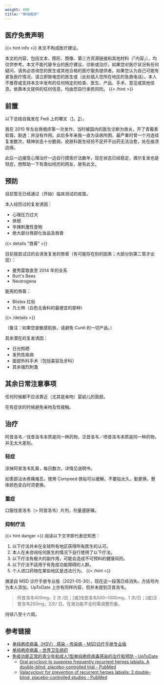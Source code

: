```yaml
---
weight: 400
title: "单纯疱疹"
---
```

## 医疗免责声明

{{< hint info >}}
本文不构成医疗建议。

本文的内容，包括文本、图形、图像、第三方资源链接和其他材料（「内容」），均仅供参考。本文不能代替专业的医疗建议、诊断或治疗。如果您对医疗状况有任何疑问，请务必咨询您的医生或其他合格的医疗服务提供者。如果您认为自己可能有紧急医疗情况，请立即致电您的医生或（此处插入您所在地区的急救电话）。本人不推荐或支持本文中发布的任何特定的检查、医生、产品、手术、意见或其他信息。依靠本文提供的任何信息，均由您自行承担风险。
{{< /hint >}}

## 前置

以下总结自我发在 Fedi 上的嘟文（[1](https://mastodon.social/@loikein/108924970231714465)，[2](https://mastodon.social/@loikein/110651948272599413)）。

我在 2010 年左右唇疱疹第一次发作，当时被国内的医生诊断为唇炎，开了青霉素软膏。剧透：并没有作用。此后多年来我一直为该病所困，最严重时曾一个月连续复发数次，精神状态十分脆弱，皮肤科医生经验不足开不出药无法治愈，处在崩溃边缘。

此后一边接受心理治疗一边自行摸索疗法数年，现在状态已经稳定，偶尔复发也是轻症，想帮助一下有类似经历的网友，故有此文。


## 预防

目前暂无已经通过（开始）临床测试的疫苗。

本人经历过的复发诱因：

- 心理压力过大
- 体弱
- 辛辣刺激性食物
- 绝大部分唇部化妆品及唇膏

{{< details "唇膏" >}}

目前我尝试过的会诱发复发的唇膏（有可能存在别的因素；大部分到第二管才出现）：

- 曼秀雷敦直至 2014 年的全系
- Burt's Bees
- Neutrogena

能用的唇膏：

- Blistex 红标
- 凡士林（白色无香料的最便宜的那种）

{{< /details >}}

（备注：如果您是敏感肌肤，请避免 Curél 的一切产品。）

其余潜在的复发诱因：

- 日光照晒
- 发热性疾病
- 面部外科手术（包括美容及牙科）
- 其余强烈刺激


## 其余日常注意事项

任何时候都不应该靠近（尤其是亲吻）婴幼儿的面部。

在有症状的时候避免亲吻及性接触。

## 治疗

阿昔洛韦／伐昔洛韦本质是同一种药物，泛昔洛韦／喷昔洛韦本质是同一种药物，并无太大差别。


### 轻症

涂抹阿昔洛韦乳膏，每日数次，详情见说明书。

如患部沾水疼痛难忍，使用 Compeed 唇贴可以缓解。不要贴太久，勤更换，整体颜色变白时须更换。


### 重症

口服伐昔洛韦（\> 阿昔洛韦）片剂，剂量遵医嘱。


### 抑制疗法

{{< hint danger >}}
阅读以下文字即代表您知悉：

1. 以下疗法并未在全球所有地区获得所有医生的认可。
1. 本人在未咨询任何医生的情况下自行使用了以下疗法。
1. 以下疗法有极大的副作用，可能会造成不可预料的健康风险。
1. 以下疗法不适用于有免疫功能障碍的人群。
1. 个人进口药物在某些地区是违法行为。
{{< /hint >}}

摘录自 MSD 诊疗手册专业版（2021-05-30），现在这一段落已经消失。方括号内为本人添加。UpToDate 上亦有同样内容，但并未提到泛昔洛韦。

> 阿昔洛韦400mg，2 次 /日；\[或\]伐昔洛韦500~1000mg，1 次/日；\[或\]泛昔洛韦250mg，2次/ 日。在肾功能不全时需调整剂量。

持续八至十六周。


## 参考链接

- [单纯疱疹病毒（HSV） 感染 - 传染病 - MSD诊疗手册专业版](https://www.msdmanuals.cn/professional/infectious-diseases/herpesviruses/herpes-simplex-virus-hsv-infections)
- [单纯疱疹病毒 - 世界卫生组织](https://www.who.int/zh/news-room/fact-sheets/detail/herpes-simplex-virus)
- [免疫功能正常的青少年和成人1型单纯疱疹病毒感染的治疗和预防 - UpToDate](https://sso.uptodate.com/contents/zh-Hans/treatment-and-prevention-of-herpes-simplex-virus-type-1-in-immunocompetent-adolescents-and-adults/print)
    + [Oral acyclovir to suppress frequently recurrent herpes labialis. A double-blind, placebo-controlled trial - PubMed](https://pubmed.ncbi.nlm.nih.gov/8380540/)
    + [Valacyclovir for prevention of recurrent herpes labialis: 2 double-blind, placebo-controlled studies - PubMed](https://pubmed.ncbi.nlm.nih.gov/12661753/)
